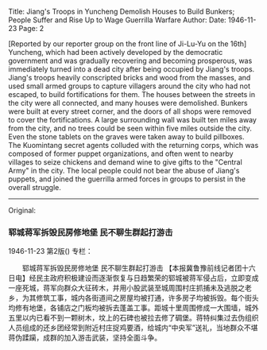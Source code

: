 Title: Jiang's Troops in Yuncheng Demolish Houses to Build Bunkers; People Suffer and Rise Up to Wage Guerrilla Warfare
Author:
Date: 1946-11-23
Page: 2

[Reported by our reporter group on the front line of Ji-Lu-Yu on the 16th] Yuncheng, which had been actively developed by the democratic government and was gradually recovering and becoming prosperous, was immediately turned into a dead city after being occupied by Jiang's troops. Jiang's troops heavily conscripted bricks and wood from the masses, and used small armed groups to capture villagers around the city who had not escaped, to build fortifications for them. The houses between the streets in the city were all connected, and many houses were demolished. Bunkers were built at every street corner, and the doors of all shops were removed to cover the fortifications. A large surrounding wall was built ten miles away from the city, and no trees could be seen within five miles outside the city. Even the stone tablets on the graves were taken away to build pillboxes. The Kuomintang secret agents colluded with the returning corps, which was composed of former puppet organizations, and often went to nearby villages to seize chickens and demand wine to give gifts to the "Central Army" in the city. The local people could not bear the abuse of Jiang's puppets, and joined the guerrilla armed forces in groups to persist in the overall struggle.



<hr /> 

Original: 


### 郓城蒋军拆毁民房修地堡  民不聊生群起打游击

1946-11-23
第2版()
专栏：

　　郓城蒋军拆毁民房修地堡
    民不聊生群起打游击
    【本报冀鲁豫前线记者团十六日电】经民主政府积极建设而逐渐恢复与日趋繁荣的郓城被蒋军侵占后，立即变成一座死城，蒋军向群众大征砖木，并用小股武装至城周围村庄抓捕未及逃脱之老乡，为其修筑工事，城内各街道间之房屋均被打通，许多房子均被拆毁。每个街头均修有地堡，各铺店之门板均被拆去蓬盖工事。距城十里周围修成一大围墙，城外五里以内已看不到一颗树木，坟上的石碑也被拉去修了碉堡。蒋特纠集过去伪组织人员组成的还乡团经常到附近村庄捉鸡要酒，给城内“中央军”送礼，当地群众不堪蒋伪蹂躏，成群的加入游击武装，坚持全面斗争。
